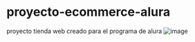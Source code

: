 # proyecto-ecommerce-alura
proyecto  tienda web creado para el programa de alura 
![image](https://github.com/Antonio2419/proyecto-ecommerce-alura/assets/122846303/9ae01188-ed39-4b58-8c71-4f3d79414363)
